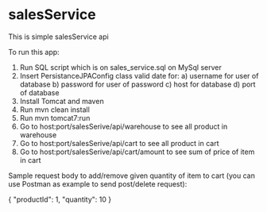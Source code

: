 # salesService
This is simple salesService api

To run this app:
1. Run SQL script which is on sales_service.sql on MySql server
2. Insert PersistanceJPAConfig class valid date for: 
    a) username for user of database
    b) password for user of password
    c) host for database
    d) port of database
3. Install Tomcat and maven
4. Run mvn clean install
5. Run mvn tomcat7:run
6. Go to host:port/salesSerive/api/warehouse to see all product in warehouse
7. Go to host:port/salesSerive/api/cart to see all product in cart
8. Go to host:port/salesSerive/api/cart/amount to see sum of price of item in cart

Sample request body to add/remove given quantity of item to cart (you can use Postman as example to send post/delete request):

{
  "productId": 1,
  "quantity": 10
}

